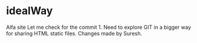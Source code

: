 # idealWay
Alfa site
Let me check for the commit 1. Need to explore GIT in a bigger way for sharing HTML static files. Changes made by Suresh.
